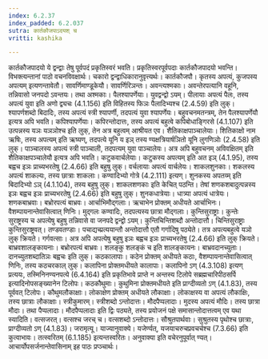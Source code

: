 ```yaml
---
index: 6.2.37
index_padded: 6.2.037
sutra: कार्तकौजपाऽदयश् च
vritti: kashika

---
```

कार्तकौजपादयो ये द्वन्द्वाः तेषु पूर्वपदं प्रकृतिस्वरं भवति। प्रकृतिस्वरपूर्वपदाः कार्तकौजपादयो भवन्ति। विभक्त्यन्तानां पाठो वचनविवक्षार्थः। चकारो द्वन्द्वाधिकारानुवृत्त्यर्थः। कार्तकौजपौ। कृतस्य अपत्यं, कुजपस्य अपत्यम् इत्यणन्तावेतौ। सावर्णिमाण्डूकेयौ। सावर्णिरिञन्तः। अवन्त्यश्मकाः। अवन्तेरपत्यानि वहूनि, तन्निवासो जनपदो ऽवन्तयः। तथा अश्मकाः। पैलश्यापर्णेयाः। युवद्वन्द्वो ऽयम्। पीलायाः अपत्यं पैलः, तस्य अपत्यं युवा इति अणो द्व्यचः (4.1.156) इति विहितस्य फिञः पैलादिभ्यश्च (2.4.59) इति लुक्। श्यापर्णशब्दो बिदादिः, तस्य अपत्यं स्त्री श्यापर्णी, तदपत्यं युवा श्यापर्णेयः। बहुवचनमतन्त्रम्, तेन पैलश्यापर्णेयौ इत्यत्र अपि भवति। कपिश्यापर्णेयाः। कपिरन्तोदात्तः, तस्य अपत्यं बहुत्वे कपिबोधाङ्गिरसे (4.1.107) इति उत्पन्नस्य यञः यञञोश्च इति लुक्, तेन अत्र बहुत्वम् आश्रीयत एव। शैतिकाक्षपाञ्चालेयाः। शितिकाक्षो नाम ऋषिः, तस्य अपत्यम् इति ऋष्यण्, तदपत्ये यूनि य इञ् तस्य ण्यक्षत्रियार्षञितो यूनि लुगणिञोः (2.4.58) इति लुक्। पाञ्चालस्य अपत्यं स्त्री पाञ्चाली, तदपत्यम् युवा पाञ्चालेयः। अत्र अपि बहुवचनम् अविवक्षितम् इति शैतिकाक्षपञ्चालेयौ इत्यत्र अपि भवति। कटुकवार्चलेयाः। कटुकस्य अपत्यम् इति अत इञ् (4.1.95), तस्य बह्वच इञः प्राच्यभरतेषु (2.4.66) इति बहुषु लुक्। वर्चलायाः अपत्यं वार्चलेयः। शाकलशुनकाः। शकलस्य अपत्यं शाकल्यः, तस्य छात्राः शाकलाः। कण्वादिभ्यो गोत्रे (4.2.111) इत्यण्। शुनकस्य अपतय्म् इति बिदादिभ्यो ऽञ् (4.1.104), तस्य बहुषु लुक्। शाकलशणकाः इति केचित् पठन्ति। तेषां शणकशबादुत्पन्नस्य इञः बह्वच इञः प्राच्यभरतेषु (2.4.66) इति बहुषु लुक्। शुनकधात्रेयाः। धात्र्या अपत्यं धात्रेयः। शणकबाभ्रवाः। बभ्रोरपत्यं बाभ्रवः। आर्चाभिमौद्गलाः। ऋचाभेन प्रोक्तम् अधीयते आर्चाभिनः। वैशम्पायनान्तेवासित्वात् णिनिः। मुद्गलः कण्वादिः, तदपत्यस्य छात्रा मौद्गलाः। कुन्तिसुराष्ट्राः। कुन्तेः सुराष्ट्रस्य च अपत्येषु बहुषु तन्निवासे वा जनपदे द्वन्द्वो ऽयम्। कुन्तिचिन्तिशब्दौ अन्तोदात्तौ। चिन्तिसुराष्ट्राः कुन्तिसुराष्ट्रवत्। तण्डवतण्डाः। पचाद्यच्प्रत्ययान्तौ अन्तोदात्तौ एतौ गर्गादिषु पठ्येते। तत्र अपत्यबहुत्वे यञो लुक् क्रियते। गर्गवत्साः। अत्र अपि अपत्येषु बहुषु इञः बह्वच इञः प्राच्यभरतेषु (2.4.66) इति लुक् क्रियते। बाभ्रवशालङ्कायनाः। बभ्रोरपत्यं बाभ्रवः। शलङ्कु शलङ्कं च इति शालङ्कायनः। बाभ्रवदानच्युताः। दानच्युतशब्दातिञः बह्वचः इति लुक्। कठकालापाः। कठेन प्रोक्तम् अधीयते कठाः, वैशम्पायनान्तेवासित्वात् णिनिः, तस्य कठचरकाल् लुक्। कलापिना प्रोक्तमधीयते कालापाः। कलापिनो ऽण् (4.3.108) इत्यण् प्रत्ययः, तस्मिनिनण्यनपत्ये (6.4.164) इति प्रकृतिभावे प्राप्ते न अन्तस्य टिलोपे सब्रह्मचारिपीठसर्पि इत्यादिनोपसङ्ख्यानेन टिलोपः। कठकौथुमाः। कुथुमिना प्रोक्तमधीयते इति प्राग्दीव्यतो ऽण् (4.1.83), तस्य पूर्ववत् टिलोपः। कौथुमलौकाक्षाः। लोकाक्षेण प्रोक्तम् अधीयते लौकाक्षाः। लोकाक्षस्य वा अपत्यं लौकाक्षिः, तस्य छात्राः लौकाक्षाः। स्त्रीकुमारम्। स्त्रीशब्दो ऽन्तोदात्तः। मौदपैप्पलादाः। मुदस्य अपत्यं मौदिः। तस्य छात्रा मौदाः। तथा पैप्पलादाः। मौदपैप्पलादाः इति द्विः पठ्यते, तस्य प्रयोजनं पक्षे समासान्तोदात्तत्वम् एव यथा स्यादिति। वत्सजरत्। वत्सश्च जरच् च। वत्सशब्दो ऽन्तोदात्तः। सौश्रुतपार्थवाः। सुश्रुतस्य पृथोश्च छात्राः, प्राग्दीव्यतो ऽण् (4.1.83)। जरामृत्यू। याज्यानुवाक्ये। यजेर्ण्यत्, यजयाचरुचप्रवचर्चश्च (7.3.66) इति कुत्वाभावः। तत्स्वरितम् (6.1.185) इत्यन्तस्वरितः। अनुवाक्या इति वचेरनुपूर्वात् ण्यत्। आचार्योपसर्जनान्तेवासिनाम् इह पाठः प्रप्ञ्चार्थः।